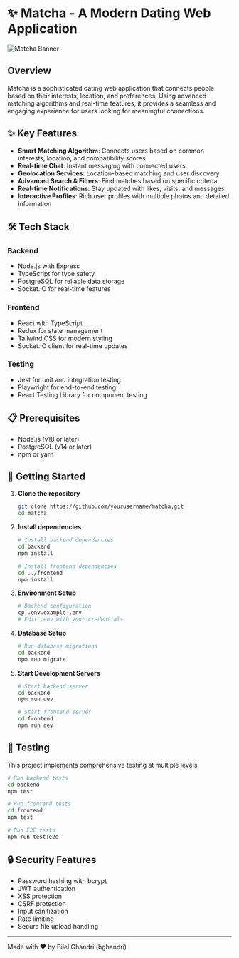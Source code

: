 # ✨ Matcha - A Modern Dating Web Application

![Matcha Banner](path_to_your_banner_image)

## Overview

Matcha is a sophisticated dating web application that connects people based on their interests, location, and preferences. Using advanced matching algorithms and real-time features, it provides a seamless and engaging experience for users looking for meaningful connections.

## ✨ Key Features

- **Smart Matching Algorithm**: Connects users based on common interests, location, and compatibility scores
- **Real-time Chat**: Instant messaging with connected users
- **Geolocation Services**: Location-based matching and user discovery
- **Advanced Search & Filters**: Find matches based on specific criteria
- **Real-time Notifications**: Stay updated with likes, visits, and messages
- **Interactive Profiles**: Rich user profiles with multiple photos and detailed information

## 🛠 Tech Stack

### Backend
- Node.js with Express
- TypeScript for type safety
- PostgreSQL for reliable data storage
- Socket.IO for real-time features

### Frontend
- React with TypeScript
- Redux for state management
- Tailwind CSS for modern styling
- Socket.IO client for real-time updates

### Testing
- Jest for unit and integration testing
- Playwright for end-to-end testing
- React Testing Library for component testing

## 📋 Prerequisites

- Node.js (v18 or later)
- PostgreSQL (v14 or later)
- npm or yarn

## 🚀 Getting Started

1. **Clone the repository**
   ```bash
   git clone https://github.com/yourusername/matcha.git
   cd matcha
   ```

2. **Install dependencies**
   ```bash
   # Install backend dependencies
   cd backend
   npm install

   # Install frontend dependencies
   cd ../frontend
   npm install
   ```

3. **Environment Setup**
   ```bash
   # Backend configuration
   cp .env.example .env
   # Edit .env with your credentials
   ```

4. **Database Setup**
   ```bash
   # Run database migrations
   cd backend
   npm run migrate
   ```

5. **Start Development Servers**
   ```bash
   # Start backend server
   cd backend
   npm run dev

   # Start frontend server
   cd frontend
   npm run dev
   ```

## 🧪 Testing

This project implements comprehensive testing at multiple levels:

```bash
# Run backend tests
cd backend
npm test

# Run frontend tests
cd frontend
npm test

# Run E2E tests
npm run test:e2e
```

## 🔒 Security Features

- Password hashing with bcrypt
- JWT authentication
- XSS protection
- CSRF protection
- Input sanitization
- Rate limiting
- Secure file upload handling

---
Made with ❤️ by Bilel Ghandri (bghandri)